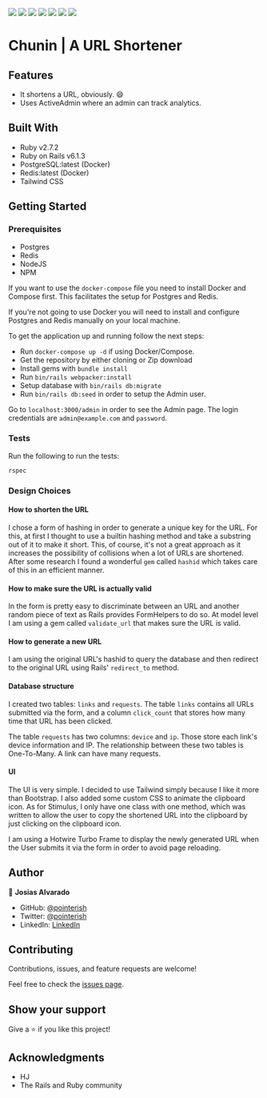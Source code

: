 ![](https://img.shields.io/badge/RoR-red)
![](https://img.shields.io/badge/Redis-red)
![](https://img.shields.io/badge/Postgres-blue)
![](https://img.shields.io/badge/Howtire-yellow)
![](https://img.shields.io/badge/StimulusJS-orange)
![](https://img.shields.io/badge/Tailwind-CSS-yellow)
![](https://img.shields.io/badge/Docker-black)

# Chunin | A URL Shortener

## Features

- It shortens a URL, obviously. :smile:
- Uses ActiveAdmin where an admin can track analytics.

## Built With

- Ruby v2.7.2
- Ruby on Rails v6.1.3
- PostgreSQL:latest (Docker)
- Redis:latest (Docker)
- Tailwind CSS

## Getting Started

### Prerequisites

- Postgres
- Redis
- NodeJS
- NPM

If you want to use the `docker-compose` file you need to install Docker and Compose first. This facilitates the setup for Postgres and Redis.

If you're not going to use Docker you will need to install and configure Postgres and Redis manually on your local machine.

To get the application up and running follow the next steps:

- Run `docker-compose up -d` if using Docker/Compose.
- Get the repository by either cloning or Zip download
- Install gems with `bundle install`
- Run `bin/rails webpacker:install`
- Setup database with `bin/rails db:migrate`
- Run `bin/rails db:seed` in order to setup the Admin user.

Go to `localhost:3000/admin` in order to see the Admin page. The login credentials are `admin@example.com` and `password`.

### Tests

Run the following to run the tests:

```
rspec
```

### Design Choices

#### How to shorten the URL

I chose a form of hashing in order to generate a unique key for the URL. For this, at first I thought to use a builtin hashing method and take a substring out of it to make it short. This, of course, it's not a great approach as it increases the possibility of collisions when a lot of URLs are shortened. After some research I found a wonderful `gem` called `hashid` which takes care of this in an efficient manner.

#### How to make sure the URL is actually valid

In the form is pretty easy to discriminate between an URL and another random piece of text as Rails provides FormHelpers to do so. At model level I am using a gem called `validate_url` that makes sure the URL is valid.

#### How to generate a new URL

I am using the original URL's hashid to query the database and then redirect to the original URL using Rails' `redirect_to` method.

#### Database structure

I created two tables: `links` and `requests`. The table `links` contains all URLs submitted via the form, and a column `click_count` that stores how many time that URL has been clicked.

The table `requests` has two columns: `device` and `ip`. Those store each link's device information and IP. The relationship between these two tables is One-To-Many. A link can have many requests.

#### UI

The UI is very simple. I decided to use Tailwind simply because I like it more than Bootstrap. I also added some custom CSS to animate the clipboard icon. As for Stimulus, I only have one class with one method, which was written to allow the user to copy the shortened URL into the clipboard by just clicking on the clipboard icon.

I am using a Hotwire Turbo Frame to display the newly generated URL when the User submits it via the form in order to avoid page reloading.


## Author

👤 **Josias Alvarado**

- GitHub: [@pointerish](https://github.com/pointerish)
- Twitter: [@pointerish](https://twitter.com/pointerish)
- LinkedIn: [LinkedIn](https://www.linkedin.com/in/josias-alvarado/)

## Contributing

Contributions, issues, and feature requests are welcome!

Feel free to check the [issues page](https://github.com/pointerish/Chunnin-Exam/issues).

## Show your support

Give a ⭐️ if you like this project!

## Acknowledgments

- HJ
- The Rails and Ruby community
